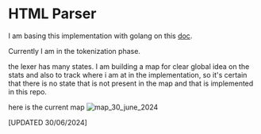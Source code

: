 # HTML Parser

I am basing this implementation with golang on this [doc](https://www.w3.org/TR/2011/WD-html5-20110113/parsing.html). 

Currently I am in the tokenization phase. 

the lexer has many states. I am building a map for clear global idea on the stats and also to track where i am at in the implementation, so it's certain that there is no state that is not present in the map and that is implemented in this repo.

here is the current map 
![map_30_june_2024](.resources/imgs/htmlparser_30_juni_2024.png)

[UPDATED 30/06/2024]
